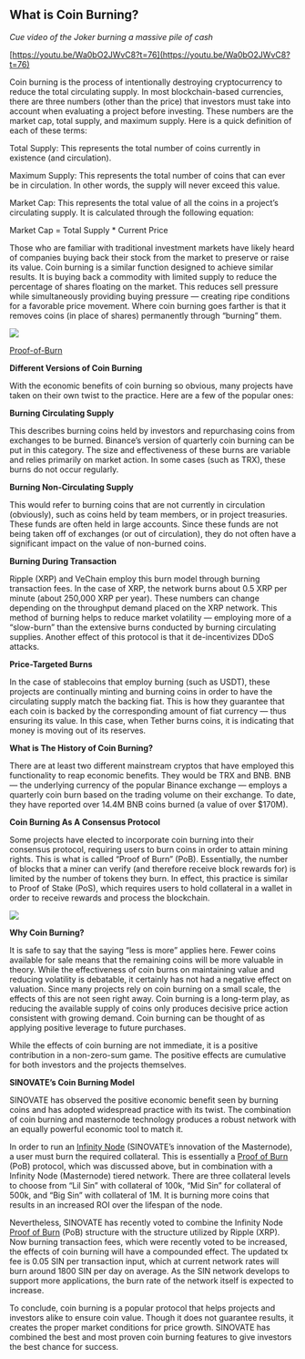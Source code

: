 ## What is Coin Burning?

*Cue video of the Joker burning a massive pile of cash*

[https://youtu.be/Wa0bO2JWvC8?t=76](https://youtu.be/Wa0bO2JWvC8?t=76)

Coin burning is the process of intentionally destroying cryptocurrency to reduce the total circulating supply. In most blockchain-based currencies, there are three numbers (other than the price) that investors must take into account when evaluating a project before investing. These numbers are the market cap, total supply, and maximum supply. Here is a quick definition of each of these terms:

Total Supply: This represents the total number of coins currently in existence (and circulation).

Maximum Supply: This represents the total number of coins that can ever be in circulation. In other words, the supply will never exceed this value.

Market Cap: This represents the total value of all the coins in a project’s circulating supply. It is calculated through the following equation:

Market Cap = Total Supply * Current Price

Those who are familiar with traditional investment markets have likely heard of companies buying back their stock from the market to preserve or raise its value. Coin burning is a similar function designed to achieve similar results. It is buying back a commodity with limited supply to reduce the percentage of shares floating on the market. This reduces sell pressure while simultaneously providing buying pressure — creating ripe conditions for a favorable price movement. Where coin burning goes farther is that it removes coins (in place of shares) permanently through “burning” them.

![](https://lh4.googleusercontent.com/ZcKx4PiPOZ4TQmx56eG-X6LQbfJA3IOPt2QX5OUZpdcM20DrSh0my9g5EeI6xRI0BfYzsWRrp06KYdfHLovhRZm6gBH-1vIbuPo2YGRU--ziZDz8UkevdHf3sorEVHvEdzQLoLH9)

[Proof-of-Burn](https://www.youtube.com/watch?v=ZabgG6YTZfY&t=1s)

**Different Versions of Coin Burning**

With the economic benefits of coin burning so obvious, many projects have taken on their own twist to the practice. Here are a few of the popular ones:

**Burning Circulating Supply**

This describes burning coins held by investors and repurchasing coins from exchanges to be burned. Binance’s version of quarterly coin burning can be put in this category. The size and effectiveness of these burns are variable and relies primarily on market action. In some cases (such as TRX), these burns do not occur regularly.

**Burning Non-Circulating Supply**

This would refer to burning coins that are not currently in circulation (obviously), such as coins held by team members, or in project treasuries. These funds are often held in large accounts. Since these funds are not being taken off of exchanges (or out of circulation), they do not often have a significant impact on the value of non-burned coins.

**Burning During Transaction**

Ripple (XRP) and VeChain employ this burn model through burning transaction fees. In the case of XRP, the network burns about 0.5 XRP per minute (about 250,000 XRP per year). These numbers can change depending on the throughput demand placed on the XRP network. This method of burning helps to reduce market volatility — employing more of a “slow-burn” than the extensive burns conducted by burning circulating supplies. Another effect of this protocol is that it de-incentivizes DDoS attacks.

**Price-Targeted Burns**

In the case of stablecoins that employ burning (such as USDT), these projects are continually minting and burning coins in order to have the circulating supply match the backing fiat. This is how they guarantee that each coin is backed by the corresponding amount of fiat currency — thus ensuring its value. In this case, when Tether burns coins, it is indicating that money is moving out of its reserves.

**What is The History of Coin Burning?**

There are at least two different mainstream cryptos that have employed this functionality to reap economic benefits. They would be TRX and BNB. BNB — the underlying currency of the popular Binance exchange — employs a quarterly coin burn based on the trading volume on their exchange. To date, they have reported over 14.4M BNB coins burned (a value of over $170M).

**Coin Burning As A Consensus Protocol**

Some projects have elected to incorporate coin burning into their consensus protocol, requiring users to burn coins in order to attain mining rights. This is what is called “Proof of Burn” (PoB). Essentially, the number of blocks that a miner can verify (and therefore receive block rewards for) is limited by the number of tokens they burn. In effect, this practice is similar to Proof of Stake (PoS), which requires users to hold collateral in a wallet in order to receive rewards and process the blockchain.

  

![](https://lh5.googleusercontent.com/4BIG0FLJ5vRndvTWL4ynQnTJdU0QHg3hX9aH1hRKi3qK9lK3uqGAX-UzQuBXH7NTV38wsOlCJd8x1idJnvBLPf3cn66_MqPKhMMEZppsJtd1MyhhSAhjv_yPrZqtn4L2aAUPw4zq)

**Why Coin Burning?**

It is safe to say that the saying “less is more” applies here. Fewer coins available for sale means that the remaining coins will be more valuable in theory. While the effectiveness of coin burns on maintaining value and reducing volatility is debatable, it certainly has not had a negative effect on valuation. Since many projects rely on coin burning on a small scale, the effects of this are not seen right away. Coin burning is a long-term play, as reducing the available supply of coins only produces decisive price action consistent with growing demand. Coin burning can be thought of as applying positive leverage to future purchases.

While the effects of coin burning are not immediate, it is a positive contribution in a non-zero-sum game. The positive effects are cumulative for both investors and the projects themselves.

**SINOVATE’s Coin Burning Model**

SINOVATE has observed the positive economic benefit seen by burning coins and has adopted widespread practice with its twist. The combination of coin burning and masternode technology produces a robust network with an equally powerful economic tool to match it.

In order to run an [Infinity Node](https://medium.com/@sinovatechain/sinovate-infinity-nodes-invention-7ca6979288e) (SINOVATE’s innovation of the Masternode), a user must burn the required collateral. This is essentially a [Proof of Burn](https://www.youtube.com/watch?v=ZabgG6YTZfY&t=1s) (PoB) protocol, which was discussed above, but in combination with a Infinity Node (Masternode) tiered network. There are three collateral levels to choose from “Lil Sin” with collateral of 100k, “Mid Sin” for collateral of 500k, and “Big Sin” with collateral of 1M. It is burning more coins that results in an increased ROI over the lifespan of the node.

Nevertheless, SINOVATE has recently voted to combine the Infinity Node [Proof of Burn](https://www.youtube.com/watch?v=ZabgG6YTZfY&t=1s) (PoB) structure with the structure utilized by Ripple (XRP). Now burning transaction fees, which were recently voted to be increased, the effects of coin burning will have a compounded effect. The updated tx fee is 0.05 SIN per transaction input, which at current network rates will burn around 1800 SIN per day on average. As the SIN network develops to support more applications, the burn rate of the network itself is expected to increase.

To conclude, coin burning is a popular protocol that helps projects and investors alike to ensure coin value. Though it does not guarantee results, it creates the proper market conditions for price growth. SINOVATE has combined the best and most proven coin burning features to give investors the best chance for success.

